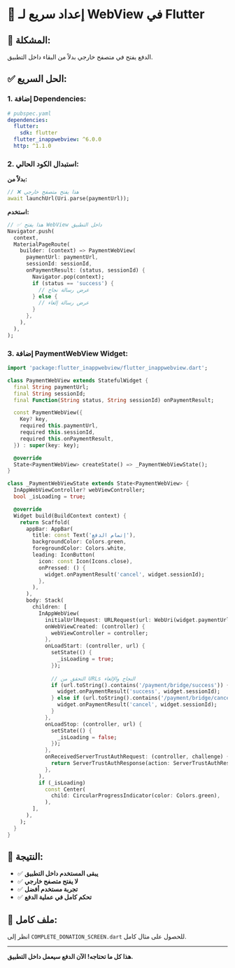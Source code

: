 # 🚀 إعداد سريع لـ WebView في Flutter

## 🎯 **المشكلة:**
الدفع يفتح في متصفح خارجي بدلاً من البقاء داخل التطبيق.

## ✅ **الحل السريع:**

### **1. إضافة Dependencies:**

```yaml
# pubspec.yaml
dependencies:
  flutter:
    sdk: flutter
  flutter_inappwebview: ^6.0.0
  http: ^1.1.0
```

### **2. استبدال الكود الحالي:**

**بدلاً من:**
```dart
// ❌ هذا يفتح متصفح خارجي
await launchUrl(Uri.parse(paymentUrl));
```

**استخدم:**
```dart
// ✅ هذا يفتح WebView داخل التطبيق
Navigator.push(
  context,
  MaterialPageRoute(
    builder: (context) => PaymentWebView(
      paymentUrl: paymentUrl,
      sessionId: sessionId,
      onPaymentResult: (status, sessionId) {
        Navigator.pop(context);
        if (status == 'success') {
          // عرض رسالة نجاح
        } else {
          // عرض رسالة إلغاء
        }
      },
    ),
  ),
);
```

### **3. إضافة PaymentWebView Widget:**

```dart
import 'package:flutter_inappwebview/flutter_inappwebview.dart';

class PaymentWebView extends StatefulWidget {
  final String paymentUrl;
  final String sessionId;
  final Function(String status, String sessionId) onPaymentResult;

  const PaymentWebView({
    Key? key,
    required this.paymentUrl,
    required this.sessionId,
    required this.onPaymentResult,
  }) : super(key: key);

  @override
  State<PaymentWebView> createState() => _PaymentWebViewState();
}

class _PaymentWebViewState extends State<PaymentWebView> {
  InAppWebViewController? webViewController;
  bool _isLoading = true;

  @override
  Widget build(BuildContext context) {
    return Scaffold(
      appBar: AppBar(
        title: const Text('إتمام الدفع'),
        backgroundColor: Colors.green,
        foregroundColor: Colors.white,
        leading: IconButton(
          icon: const Icon(Icons.close),
          onPressed: () {
            widget.onPaymentResult('cancel', widget.sessionId);
          },
        ),
      ),
      body: Stack(
        children: [
          InAppWebView(
            initialUrlRequest: URLRequest(url: WebUri(widget.paymentUrl)),
            onWebViewCreated: (controller) {
              webViewController = controller;
            },
            onLoadStart: (controller, url) {
              setState(() {
                _isLoading = true;
              });
              
              // التحقق من URLs النجاح والإلغاء
              if (url.toString().contains('/payment/bridge/success')) {
                widget.onPaymentResult('success', widget.sessionId);
              } else if (url.toString().contains('/payment/bridge/cancel')) {
                widget.onPaymentResult('cancel', widget.sessionId);
              }
            },
            onLoadStop: (controller, url) {
              setState(() {
                _isLoading = false;
              });
            },
            onReceivedServerTrustAuthRequest: (controller, challenge) {
              return ServerTrustAuthResponse(action: ServerTrustAuthResponseAction.PROCEED);
            },
          ),
          if (_isLoading)
            const Center(
              child: CircularProgressIndicator(color: Colors.green),
            ),
        ],
      ),
    );
  }
}
```

## 🎯 **النتيجة:**

- ✅ **يبقى المستخدم داخل التطبيق**
- ✅ **لا يفتح متصفح خارجي**
- ✅ **تجربة مستخدم أفضل**
- ✅ **تحكم كامل في عملية الدفع**

## 📱 **ملف كامل:**

انظر إلى `COMPLETE_DONATION_SCREEN.dart` للحصول على مثال كامل.

---

**هذا كل ما تحتاجه! الآن الدفع سيعمل داخل التطبيق.**
